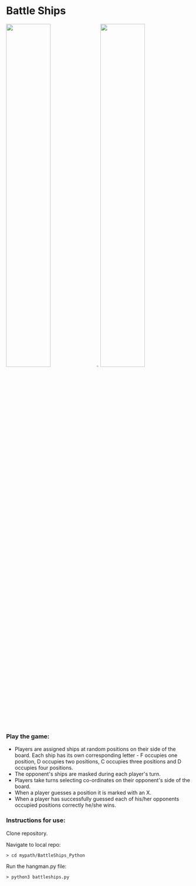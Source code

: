 # Battle Ships

<img src="http://i.imgur.com/d6QG1eb.png" width="49%" /><img src="https://upload.wikimedia.org/wikipedia/commons/5/59/Empty.png" width="2%" /><img src="http://i.imgur.com/2l1ihvV.png" width="49%" />

### Play the game:

* Players are assigned ships at random positions on their side of the board. Each ship has its own corresponding letter - F occupies one position, D occupies two positions, C occupies three positions and D occupies four positions.
* The opponent's ships are masked during each player's turn.
* Players take turns selecting co-ordinates on their opponent's side of the board.
* When a player guesses a position it is marked with an X.
* When a player has successfully guessed each of his/her opponents occupied positions correctly he/she wins.

### Instructions for use:

Clone repository.

Navigate to local repo:

```
> cd mypath/BattleShips_Python
```

Run the hangman.py file:
```
> python3 battleships.py
```

